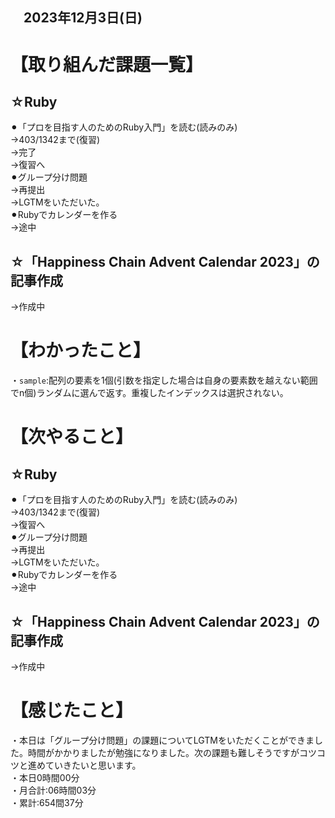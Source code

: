 ## 　2023年12月3日(日)
# 【取り組んだ課題一覧】
## ☆Ruby
⚫︎「プロを目指す人のためのRuby入門」を読む(読みのみ)<br>
→403/1342まで(復習)<br>
→完了<br>
→復習へ<br>
⚫︎グループ分け問題<br>
→再提出<br>
→LGTMをいただいた。　<br>
⚫︎Rubyでカレンダーを作る<br>
→途中<br>
## ☆「Happiness Chain Advent Calendar 2023」の記事作成
→作成中<br>
# 【わかったこと】
・`sample`:配列の要素を1個(引数を指定した場合は自身の要素数を越えない範囲でn個)ランダムに選んで返す。重複したインデックスは選択されない。<br>
# 【次やること】
## ☆Ruby
⚫︎「プロを目指す人のためのRuby入門」を読む(読みのみ)<br>
→403/1342まで(復習)<br>
→復習へ<br>
⚫︎グループ分け問題<br>
→再提出<br>
→LGTMをいただいた。　<br>
⚫︎Rubyでカレンダーを作る<br>
→途中<br>
## ☆「Happiness Chain Advent Calendar 2023」の記事作成
→作成中<br>
# 【感じたこと】
・本日は「グループ分け問題」の課題についてLGTMをいただくことができました。時間がかかりましたが勉強になりました。次の課題も難しそうですがコツコツと進めていきたいと思います。<br>
・本日0時間00分<br>
・月合計:06時間03分<br>
・累計:654間37分<br>
